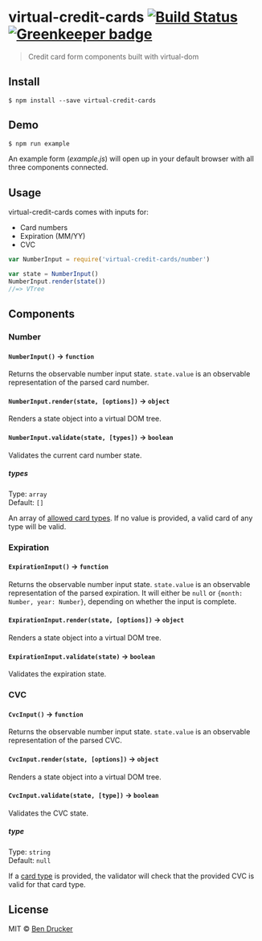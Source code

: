# virtual-credit-cards [![Build Status](https://travis-ci.org/bendrucker/virtual-credit-cards.svg?branch=master)](https://travis-ci.org/bendrucker/virtual-credit-cards) [![Greenkeeper badge](https://badges.greenkeeper.io/bendrucker/virtual-credit-cards.svg)](https://greenkeeper.io/)

> Credit card form components built with virtual-dom


## Install

```
$ npm install --save virtual-credit-cards
```

## Demo

```sh
$ npm run example
```

An example form (*example.js*) will open up in your default browser with all three components connected.

## Usage

virtual-credit-cards comes with inputs for:

* Card numbers
* Expiration (MM/YY)
* CVC

```js
var NumberInput = require('virtual-credit-cards/number')

var state = NumberInput()
NumberInput.render(state())
//=> VTree
```

## Components

### Number

#### `NumberInput()` -> `function`

Returns the observable number input state. `state.value` is an observable representation of the parsed card number.

#### `NumberInput.render(state, [options])` -> `object`

Renders a state object into a virtual DOM tree. 

#### `NumberInput.validate(state, [types])` -> `boolean`

Validates the current card number state.

##### types

Type: `array`  
Default: `[]`

An array of [allowed card types](https://github.com/bendrucker/creditcards-types#card-types). If no value is provided, a valid card of any type will be valid.
 
### Expiration

#### `ExpirationInput()` -> `function`

Returns the observable number input state. `state.value` is an observable representation of the parsed expiration. It will either be `null` or `{month: Number, year: Number}`, depending on whether the input is complete.

#### `ExpirationInput.render(state, [options])` -> `object`

Renders a state object into a virtual DOM tree. 

#### `ExpirationInput.validate(state)` -> `boolean`

Validates the expiration state.

### CVC

#### `CvcInput()` -> `function`

Returns the observable number input state. `state.value` is an observable representation of the parsed CVC.

#### `CvcInput.render(state, [options])` -> `object`

Renders a state object into a virtual DOM tree. 

#### `CvcInput.validate(state, [type])` -> `boolean`

Validates the CVC state. 

##### type

Type: `string`  
Default: `null`

If a [card type](https://github.com/bendrucker/creditcards-types#card-types) is provided, the validator will check that the provided CVC is valid for that card type.


## License

MIT © [Ben Drucker](http://bendrucker.me)
